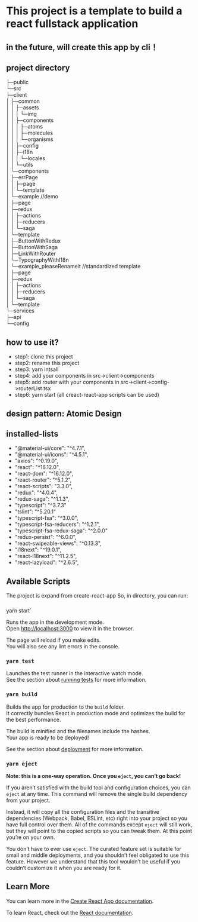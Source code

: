 # This project is a template to build a react fullstack application

## in the future, will create this app by cli！

## project directory
├─public  
└─src  
    ├─client  
    │  ├─common  
    │  │  ├─assets  
    │  │  │  └─img  
    │  │  ├─components  
    │  │  │  ├─atoms  
    │  │  │  ├─molecules  
    │  │  │  └─organisms  
    │  │  ├─config  
    │  │  ├─i18n  
    │  │  │  └─locales  
    │  │  └─utils  
    │  └─components  
    │      ├─errPage  
    │      │  ├─page  
    │      │  └─template  
    │      └─example       //demo  
    │          ├─page  
    │          ├─redux  
    │          │  ├─actions  
    │          │  ├─reducers  
    │          │  └─saga  
    │          └─template  
    │              ├─ButtonWithRedux  
    │              ├─ButtonWithSaga  
    │              ├─LinkWithRouter  
    │              └─TypographyWithI18n  
    │      └─example_pleaseRenameit     //standardized template  
    │          ├─page  
    │          ├─redux  
    │          │  ├─actions  
    │          │  ├─reducers  
    │          │  └─saga  
    │          └─template  
    └─services  
        ├─api  
        └─config  

## how to use it?
- step1: clone this project
- step2: rename this project
- step3: yarn intsall
- step4: add your components in src->client->components
- step5: add router with your components in src->client->config->routerList.tsx
- step6: yarn start (all creact-react-app scripts can be used)

## design pattern:  Atomic Design

## installed-lists
-   "@material-ui/core": "^4.7.1",
-   "@material-ui/icons": "^4.5.1",
-   "axios": "^0.19.0",
-   "react": "^16.12.0",
-   "react-dom": "^16.12.0",
-   "react-router": "^5.1.2",
-   "react-scripts": "3.3.0",
-   "redux": "^4.0.4",
-   "redux-saga": "^1.1.3",
-   "typescript": "^3.7.3"
-   "tslint": "^5.20.1"
-   "typescript-fsa": "^3.0.0",
-   "typescript-fsa-reducers": "^1.2.1",
-   "typescript-fsa-redux-saga": "^2.0.0"
-   "redux-persist": "^6.0.0",
-   "react-swipeable-views": "^0.13.3",
-   "i18next": "^19.0.1",
-   "react-i18next": "^11.2.5",
-   "react-lazyload": "^2.6.5",


## Available Scripts
The project is expand from create-react-app
So, in  directory, you can run:

### 
yarn start`

Runs the app in the development mode.<br />
Open [http://localhost:3000](http://localhost:3000) to view it in the browser.

The page will reload if you make edits.<br />
You will also see any lint errors in the console.

### `yarn test`

Launches the test runner in the interactive watch mode.<br />
See the section about [running tests](https://facebook.github.io/create-react-app/docs/running-tests) for more information.

### `yarn build`

Builds the app for production to the `build` folder.<br />
It correctly bundles React in production mode and optimizes the build for the best performance.

The build is minified and the filenames include the hashes.<br />
Your app is ready to be deployed!

See the section about [deployment](https://facebook.github.io/create-react-app/docs/deployment) for more information.

### `yarn eject`

**Note: this is a one-way operation. Once you `eject`, you can’t go back!**

If you aren’t satisfied with the build tool and configuration choices, you can `eject` at any time. This command will remove the single build dependency from your project.

Instead, it will copy all the configuration files and the transitive dependencies (Webpack, Babel, ESLint, etc) right into your project so you have full control over them. All of the commands except `eject` will still work, but they will point to the copied scripts so you can tweak them. At this point you’re on your own.

You don’t have to ever use `eject`. The curated feature set is suitable for small and middle deployments, and you shouldn’t feel obligated to use this feature. However we understand that this tool wouldn’t be useful if you couldn’t customize it when you are ready for it.

## Learn More

You can learn more in the [Create React App documentation](https://facebook.github.io/create-react-app/docs/getting-started).

To learn React, check out the [React documentation](https://reactjs.org/).
